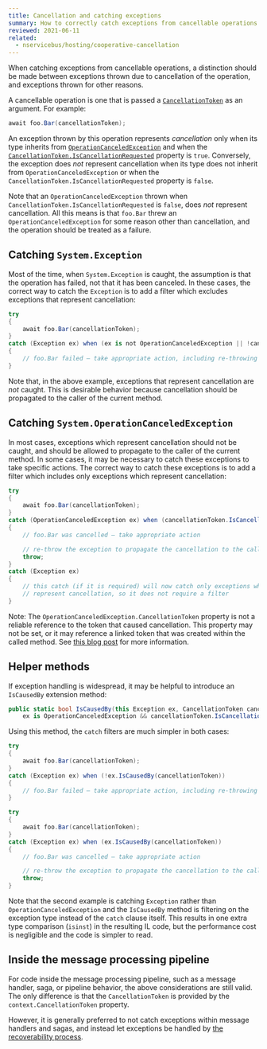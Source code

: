 ```yaml
---
title: Cancellation and catching exceptions
summary: How to correctly catch exceptions from cancellable operations
reviewed: 2021-06-11
related:
  - nservicebus/hosting/cooperative-cancellation
---
```


When catching exceptions from cancellable operations, a distinction should be made between exceptions thrown due to cancellation of the operation, and exceptions thrown for other reasons.

A cancellable operation is one that is passed a [`CancellationToken`](https://docs.microsoft.com/en-us/dotnet/api/system.threading.cancellationtoken) as an argument. For example:

```csharp
await foo.Bar(cancellationToken);
```

An exception thrown by this operation represents _cancellation_ only when its type inherits from [`OperationCanceledException`](https://docs.microsoft.com/en-us/dotnet/api/system.operationcanceledexception) and when the [`CancellationToken.IsCancellationRequested`](https://docs.microsoft.com/en-us/dotnet/api/system.threading.cancellationtoken.iscancellationrequested) property is `true`.  Conversely, the exception does _not_ represent cancellation when its type does not inherit from `OperationCanceledException` or when the `CancellationToken.IsCancellationRequested` property is `false`.

Note that an `OperationCanceledException` thrown when `CancellationToken.IsCancellationRequested` is `false`, does _not_ represent cancellation. All this means is that `foo.Bar` threw an `OperationCanceledException` for some reason other than cancellation, and the operation should be treated as a failure.

## Catching `System.Exception`

Most of the time, when `System.Exception` is caught, the assumption is that the operation has failed, not that it has been canceled. In these cases, the correct way to catch the `Exception` is to add a filter which excludes exceptions that represent cancellation:

```csharp
try
{
    await foo.Bar(cancellationToken);
}
catch (Exception ex) when (ex is not OperationCanceledException || !cancellationToken.IsCancellationRequested)
{
    // foo.Bar failed — take appropriate action, including re-throwing the exception if appropriate
}
```

Note that, in the above example, exceptions that represent cancellation are _not_ caught. This is desirable behavior because cancellation should be propagated to the caller of the current method.

## Catching `System.OperationCanceledException`

In most cases, exceptions which represent cancellation should not be caught, and should be allowed to propagate to the caller of the current method. In some cases, it may be necessary to catch these exceptions to take specific actions. The correct way to catch these exceptions is to add a filter which includes only exceptions which represent cancellation:

```csharp
try
{
    await foo.Bar(cancellationToken);
}
catch (OperationCanceledException ex) when (cancellationToken.IsCancellationRequested)
{
    // foo.Bar was cancelled — take appropriate action

    // re-throw the exception to propagate the cancellation to the caller of the current method
    throw;
}
catch (Exception ex)
{
    // this catch (if it is required) will now catch only exceptions which do NOT
    // represent cancellation, so it does not require a filter
}
```

Note: The `OperationCanceledException.CancellationToken` property is not a reliable reference to the token that caused cancellation. This property may not be set, or it may reference a linked token that was created within the called method. See [this blog post](https://blog.stephencleary.com/2022/03/cancellation-3-detecting-cancellation.html) for more information.

## Helper methods

If exception handling is widespread, it may be helpful to introduce an `IsCausedBy` extension method:

```csharp
public static bool IsCausedBy(this Exception ex, CancellationToken cancellationToken) =>
    ex is OperationCanceledException && cancellationToken.IsCancellationRequested;
```

Using this method, the `catch` filters are much simpler in both cases:

```csharp
try
{
    await foo.Bar(cancellationToken);
}
catch (Exception ex) when (!ex.IsCausedBy(cancellationToken))
{
    // foo.Bar failed — take appropriate action, including re-throwing the exception if appropriate
}
```

```csharp
try
{
    await foo.Bar(cancellationToken);
}
catch (Exception ex) when (ex.IsCausedBy(cancellationToken))
{
    // foo.Bar was cancelled — take appropriate action

    // re-throw the exception to propagate the cancellation to the caller of the current method
    throw;
}
```

Note that the second example is catching `Exception` rather than `OperationCanceledException` and the `IsCausedBy` method is filtering on the exception type instead of the `catch` clause itself. This results in one extra type comparison (`isinst`) in the resulting IL code, but the performance cost is negligible and the code is simpler to read.

## Inside the message processing pipeline

For code inside the message processing pipeline, such as a message handler, saga, or pipeline behavior, the above considerations are still valid. The only difference is that the `CancellationToken` is provided by the `context.CancellationToken` property.

However, it is generally preferred to not catch exceptions within message handlers and sagas, and instead let exceptions be handled by [the recoverability process](/nservicebus/recoverability/).
